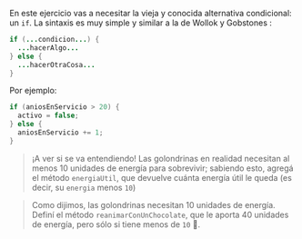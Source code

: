 En este ejercicio vas a necesitar la vieja y conocida alternativa condicional: un `if`. La sintaxis es muy simple y similar a la de Wollok <i class="da da-wollok"></i> y Gobstones <i class="da da-gobstones"></i>: 

```java
if (...condicion...) {
  ...hacerAlgo...
} else {
  ...hacerOtraCosa...
}
```

Por ejemplo: 

```java
if (aniosEnServicio > 20) {
  activo = false;
} else {
  aniosEnServicio += 1;
}
```
> ¡A ver si se va entendiendo! Las golondrinas en realidad necesitan al menos 10 unidades de energía para sobrevivir; sabiendo esto, agregá el método `energiaUtil`, que devuelve cuánta energía útil le queda (es decir, su `energia` menos `10`)   



>  Como dijimos, las golondrinas necesitan 10 unidades de energía. Definí el método `reanimarConUnChocolate`, que le aporta 40 unidades de energía, pero sólo si tiene menos de `10` :chocolate_bar:.